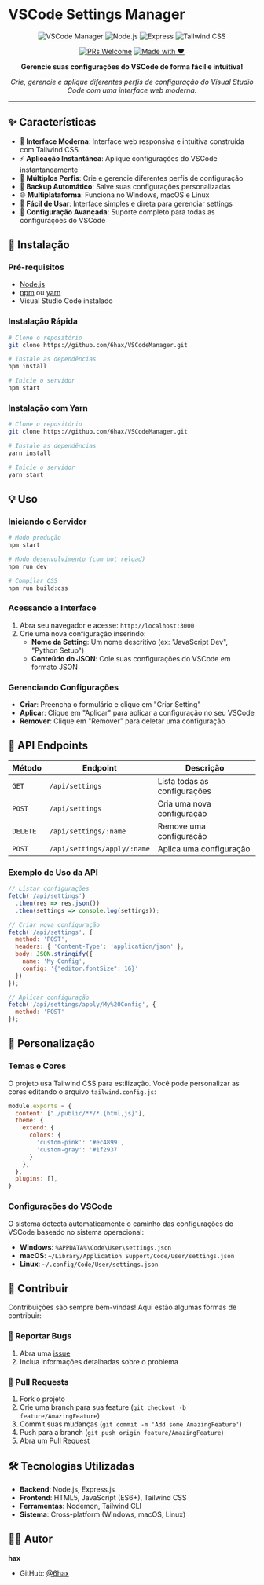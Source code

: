 # VSCode Settings Manager

<div align="center">

![VSCode Manager](https://img.shields.io/badge/VSCode-Settings%20Manager-007ACC?style=for-the-badge&logo=visual-studio-code&logoColor=white)
![Node.js](https://img.shields.io/badge/Node.js-43853D?style=for-the-badge&logo=node.js&logoColor=white)
![Express](https://img.shields.io/badge/Express.js-404D59?style=for-the-badge)
![Tailwind CSS](https://img.shields.io/badge/Tailwind_CSS-38B2AC?style=for-the-badge&logo=tailwind-css&logoColor=white)

[![PRs Welcome](https://img.shields.io/badge/PRs-welcome-brightgreen.svg?style=for-the-badge)]()
[![Made with ❤️](https://img.shields.io/badge/Made%20with-❤️-red?style=for-the-badge)](https://github.com/6hax/VSCodeManager)

**Gerencie suas configurações do VSCode de forma fácil e intuitiva!**

*Crie, gerencie e aplique diferentes perfis de configuração do Visual Studio Code com uma interface web moderna.*


</div>

---

## ✨ Características

- 🎨 **Interface Moderna**: Interface web responsiva e intuitiva construída com Tailwind CSS
- ⚡ **Aplicação Instantânea**: Aplique configurações do VSCode instantaneamente
- 🔄 **Múltiplos Perfis**: Crie e gerencie diferentes perfis de configuração
- 💾 **Backup Automático**: Salve suas configurações personalizadas
- 🌐 **Multiplataforma**: Funciona no Windows, macOS e Linux
- 🎯 **Fácil de Usar**: Interface simples e direta para gerenciar settings
- 🔧 **Configuração Avançada**: Suporte completo para todas as configurações do VSCode


## 🚀 Instalação

### Pré-requisitos

- [Node.js](https://nodejs.org/)
- [npm](https://www.npmjs.com/) ou [yarn](https://yarnpkg.com/)
- Visual Studio Code instalado

### Instalação Rápida

```bash
# Clone o repositório
git clone https://github.com/6hax/VSCodeManager.git 

# Instale as dependências
npm install

# Inicie o servidor
npm start
```

### Instalação com Yarn

```bash
# Clone o repositório
git clone https://github.com/6hax/VSCodeManager.git

# Instale as dependências
yarn install

# Inicie o servidor
yarn start
```

## 💡 Uso

### Iniciando o Servidor

```bash
# Modo produção
npm start

# Modo desenvolvimento (com hot reload)
npm run dev

# Compilar CSS
npm run build:css
```

### Acessando a Interface

1. Abra seu navegador e acesse: `http://localhost:3000`
2. Crie uma nova configuração inserindo:
   - **Nome da Setting**: Um nome descritivo (ex: "JavaScript Dev", "Python Setup")
   - **Conteúdo do JSON**: Cole suas configurações do VSCode em formato JSON

### Gerenciando Configurações

- **Criar**: Preencha o formulário e clique em "Criar Setting"
- **Aplicar**: Clique em "Aplicar" para aplicar a configuração no seu VSCode
- **Remover**: Clique em "Remover" para deletar uma configuração


## 🔧 API Endpoints

| Método | Endpoint | Descrição |
|--------|----------|-----------|
| `GET` | `/api/settings` | Lista todas as configurações |
| `POST` | `/api/settings` | Cria uma nova configuração |
| `DELETE` | `/api/settings/:name` | Remove uma configuração |
| `POST` | `/api/settings/apply/:name` | Aplica uma configuração |

### Exemplo de Uso da API

```javascript
// Listar configurações
fetch('/api/settings')
  .then(res => res.json())
  .then(settings => console.log(settings));

// Criar nova configuração
fetch('/api/settings', {
  method: 'POST',
  headers: { 'Content-Type': 'application/json' },
  body: JSON.stringify({
    name: 'My Config',
    config: '{"editor.fontSize": 16}'
  })
});

// Aplicar configuração
fetch('/api/settings/apply/My%20Config', {
  method: 'POST'
});
```

## 🎨 Personalização

### Temas e Cores

O projeto usa Tailwind CSS para estilização. Você pode personalizar as cores editando o arquivo `tailwind.config.js`:

```javascript
module.exports = {
  content: ["./public/**/*.{html,js}"],
  theme: {
    extend: {
      colors: {
        'custom-pink': '#ec4899',
        'custom-gray': '#1f2937'
      }
    },
  },
  plugins: [],
}
```

### Configurações do VSCode

O sistema detecta automaticamente o caminho das configurações do VSCode baseado no sistema operacional:

- **Windows**: `%APPDATA%\Code\User\settings.json`
- **macOS**: `~/Library/Application Support/Code/User/settings.json`
- **Linux**: `~/.config/Code/User/settings.json`

## 🤝 Contribuir

Contribuições são sempre bem-vindas! Aqui estão algumas formas de contribuir:

### 🐛 Reportar Bugs

1. Abra uma [issue](https://github.com/6hax/VSCodeManager/issues)
2. Inclua informações detalhadas sobre o problema


### 🔧 Pull Requests

1. Fork o projeto
2. Crie uma branch para sua feature (`git checkout -b feature/AmazingFeature`)
3. Commit suas mudanças (`git commit -m 'Add some AmazingFeature'`)
4. Push para a branch (`git push origin feature/AmazingFeature`)
5. Abra um Pull Request


## 🛠️ Tecnologias Utilizadas

- **Backend**: Node.js, Express.js
- **Frontend**: HTML5, JavaScript (ES6+), Tailwind CSS
- **Ferramentas**: Nodemon, Tailwind CLI
- **Sistema**: Cross-platform (Windows, macOS, Linux)

## 👨‍💻 Autor

**hax**
- GitHub: [@6hax](https://github.com/6hax)
